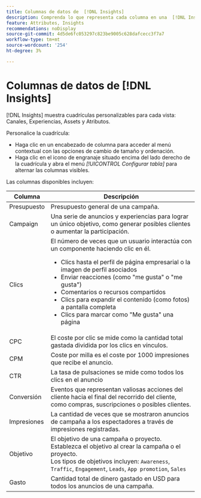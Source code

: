 ```yaml
---
title: Columnas de datos de  [!DNL Insights]
description: Comprenda lo que representa cada columna en una  [!DNL Insights] cuadrícula.
feature: Attributes, Insights
recommendations: noDisplay
source-git-commit: 4d5de6fc053297c823be9005c628dafcecc3f7a7
workflow-type: tm+mt
source-wordcount: '254'
ht-degree: 3%

---
```



# Columnas de datos de [!DNL Insights]

[!DNL Insights] muestra cuadrículas personalizables para cada vista: Canales, Experiencias, Assets y Atributos.

Personalice la cuadrícula:

- Haga clic en un encabezado de columna para acceder al menú contextual con las opciones de cambio de tamaño y ordenación.
- Haga clic en el icono de engranaje situado encima del lado derecho de la cuadrícula y abra el menú _[!UICONTROL Configurar tabla]_ para alternar las columnas visibles.

Las columnas disponibles incluyen:

| Columna | Descripción |
| ----------- | ------------ |
| Presupuesto | Presupuesto general de una campaña. |
| Campaign | Una serie de anuncios y experiencias para lograr un único objetivo, como generar posibles clientes o aumentar la participación. |
| Clics | El número de veces que un usuario interactúa con un componente haciendo clic en él.<ul><li>Clics hasta el perfil de página empresarial o la imagen de perfil asociados</li><li>Enviar reacciones (como &quot;me gusta&quot; o &quot;me gusta&quot;)</li><li>Comentarios o recursos compartidos</li><li>Clics para expandir el contenido (como fotos) a pantalla completa</li><li>Clics para marcar como &quot;Me gusta&quot; una página</li></ul> |
| CPC | El coste por clic se mide como la cantidad total gastada dividida por los clics en vínculos. |
| CPM | Coste por milla es el coste por 1000 impresiones que recibe el anuncio. |
| CTR | La tasa de pulsaciones se mide como todos los clics en el anuncio |
| Conversión | Eventos que representan valiosas acciones del cliente hacia el final del recorrido del cliente, como compras, suscripciones o posibles clientes. |
| Impresiones | La cantidad de veces que se mostraron anuncios de campaña a los espectadores a través de impresiones registradas. |
| Objetivo | El objetivo de una campaña o proyecto. Establezca el objetivo al crear la campaña o el proyecto.<br>Los tipos de objetivos incluyen: `Awareness`, `Traffic`, `Engagement`, `Leads`, `App promotion`, `Sales` |
| Gasto | Cantidad total de dinero gastado en USD para todos los anuncios de una campaña. |

